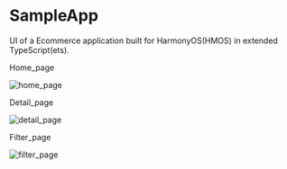 # SampleApp
 UI of a Ecommerce application built for HarmonyOS(HMOS) in extended TypeScript(ets).
 
 
 
 
 
Home_page

![home_page](https://user-images.githubusercontent.com/84433855/169695232-4447ba24-be86-4620-8fb4-3849d37d62a6.png)

Detail_page

![detail_page](https://user-images.githubusercontent.com/84433855/169695236-bbe431f5-905b-4a4f-b061-39d61f72a5f2.png)

Filter_page

![filter_page](https://user-images.githubusercontent.com/84433855/169695238-be56c43d-8b33-4bfc-888e-777f507c5629.png)

